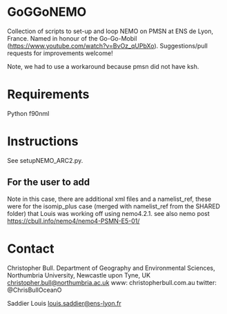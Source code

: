 # GoGGoNEMO
Collection of scripts to set-up and loop NEMO on PMSN at ENS de Lyon, France. Named in honour of the Go-Go-Mobil (https://www.youtube.com/watch?v=BvOz_qUPbXo). Suggestions/pull requests for improvements welcome!

Note, we had to use a workaround because pmsn did not have ksh.

# Requirements
Python
f90nml

# Instructions
See setupNEMO_ARC2.py. 

## For the user to add
Note in this case, there are additional xml files and a namelist_ref, these were for the isomip_plus case (merged with namelist_ref from the SHARED folder) that Louis was working off using nemo4.2.1. see also nemo post https://cbull.info/nemo4/nemo4-PSMN-E5-01/

# Contact
Christopher Bull. 
Department of Geography and Environmental Sciences, 
Northumbria University, Newcastle upon Tyne, UK
christopher.bull@northumbria.ac.uk
www: christopherbull.com.au
twitter: @ChrisBullOceanO

Saddier Louis <louis.saddier@ens-lyon.fr>
